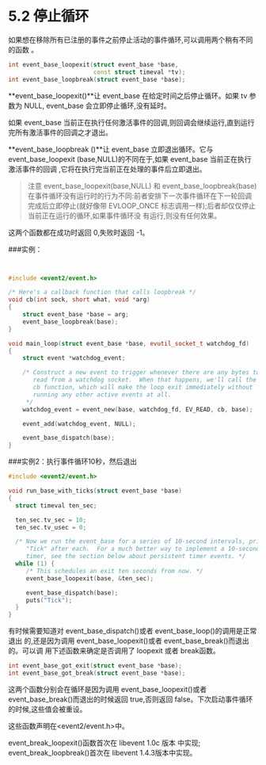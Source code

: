 # 5.2 停止循环

如果想在移除所有已注册的事件之前停止活动的事件循环,可以调用两个稍有不同的函数 。


```cpp
int event_base_loopexit(struct event_base *base,
                        const struct timeval *tv);
int event_base_loopbreak(struct event_base *base);
```

**event_base_loopexit()**让 event_base 在给定时间之后停止循环。如果 tv 参数为 NULL, event_base 会立即停止循环,没有延时。

如果 event_base 当前正在执行任何激活事件的回调,则回调会继续运行,直到运行完所有激活事件的回调之才退出。

**event_base_loopbreak ()**让 event_base 立即退出循环。它与 event_base_loopexit (base,NULL)的不同在于,如果 event_base 当前正在执行激活事件的回调 ,它将在执行完当前正在处理的事件后立即退出。


>注意 event_base_loopexit(base,NULL) 和 event_base_loopbreak(base) 在事件循环没有运行时的行为不同:前者安排下一次事件循环在下一轮回调完成后立即停止(就好像带 EVLOOP_ONCE 标志调用一样);后者却仅仅停止当前正在运行的循环,如果事件循环没 有运行,则没有任何效果。

这两个函数都在成功时返回 0,失败时返回 -1。

###实例：
```cpp


#include <event2/event.h>

/* Here's a callback function that calls loopbreak */
void cb(int sock, short what, void *arg)
{
    struct event_base *base = arg;
    event_base_loopbreak(base);
}

void main_loop(struct event_base *base, evutil_socket_t watchdog_fd)
{
    struct event *watchdog_event;

    /* Construct a new event to trigger whenever there are any bytes to
       read from a watchdog socket.  When that happens, we'll call the
       cb function, which will make the loop exit immediately without
       running any other active events at all.
     */
    watchdog_event = event_new(base, watchdog_fd, EV_READ, cb, base);

    event_add(watchdog_event, NULL);

    event_base_dispatch(base);
}

```

###实例2：执行事件循环10秒，然后退出

```cpp
#include <event2/event.h>

void run_base_with_ticks(struct event_base *base)
{
  struct timeval ten_sec;

  ten_sec.tv_sec = 10;
  ten_sec.tv_usec = 0;

  /* Now we run the event_base for a series of 10-second intervals, printing
     "Tick" after each.  For a much better way to implement a 10-second
     timer, see the section below about persistent timer events. */
  while (1) {
     /* This schedules an exit ten seconds from now. */
     event_base_loopexit(base, &ten_sec);

     event_base_dispatch(base);
     puts("Tick");
  }
}
```


有时候需要知道对 event_base_dispatch()或者 event_base_loop()的调用是正常退出 的,还是因为调用 event_base_loopexit()或者 event_base_break()而退出的。可以调 用下述函数来确定是否调用了 loopexit 或者 break函数。

```cpp
int event_base_got_exit(struct event_base *base);
int event_base_got_break(struct event_base *base);
```

这两个函数分别会在循环是因为调用 event_base_loopexit()或者 event_base_break()而退出的时候返回 true,否则返回 false。下次启动事件循环的时候,这些值会被重设。

这些函数声明在<event2/event.h>中。


event_break_loopexit()函数首次在 libevent 1.0c 版本 中实现;
event_break_loopbreak()首次在 libevent 1.4.3版本中实现。
